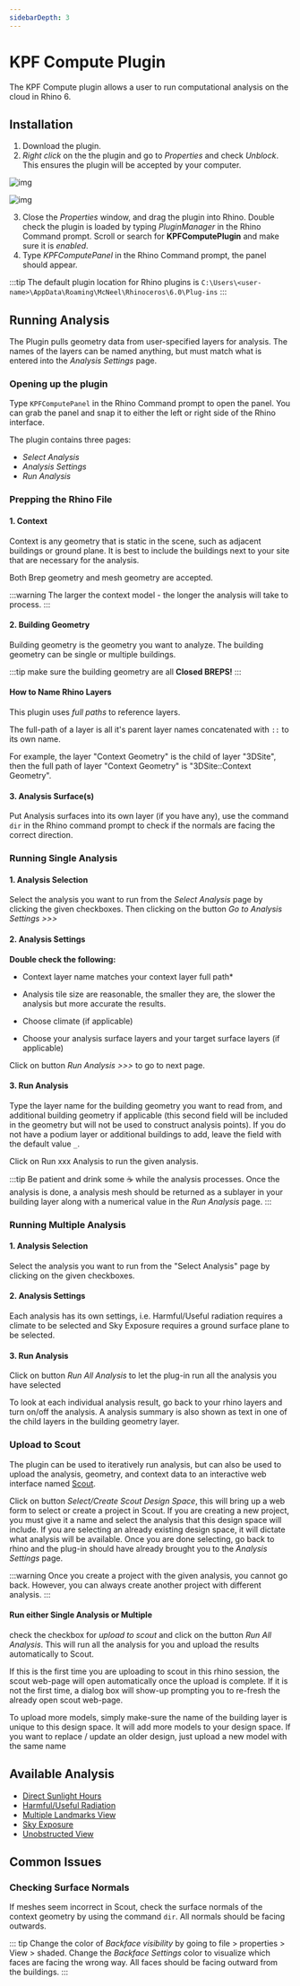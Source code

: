 ```yaml
---
sidebarDepth: 3
---
```


# KPF Compute Plugin

The KPF Compute plugin allows a user to run computational analysis on the cloud in Rhino 6.

## Installation

1. Download the plugin.
2. *Right click* on the the plugin and go to *Properties* and check *Unblock*. This ensures the plugin will be accepted by your computer.

![img](./images/tutorial/KPF_compute_properties.png)

![img](./images/tutorial/KPF_compute_unblock.jpg)

3. Close the *Properties* window, and drag the plugin into Rhino. Double check the plugin is loaded by typing *PluginManager* in the Rhino Command prompt. Scroll or search for **KPFComputePlugin** and make sure it is *enabled*.
4. Type *KPFComputePanel* in the Rhino Command prompt, the panel should appear.

:::tip
The default plugin location for Rhino plugins is `C:\Users\<user-name>\AppData\Roaming\McNeel\Rhinoceros\6.0\Plug-ins`
:::

## Running Analysis

The Plugin pulls geometry data from user-specified layers for analysis. The names of the layers can be named anything, but must match what is entered into the *Analysis Settings* page.

### Opening up the plugin 

Type `KPFComputePanel` in the Rhino Command prompt to open the panel. You can grab the panel and snap it to either the left or right side of the Rhino interface.

The plugin contains three pages:  

- *Select Analysis*
- *Analysis Settings*
- *Run Analysis*

### Prepping the Rhino File

#### 1. Context

Context is any geometry that is static in the scene, such as adjacent buildings or ground plane. It is best to include the buildings next to your site that are necessary for the analysis.

Both Brep geometry and mesh geometry are accepted.

:::warning
The larger the context model - the longer the analysis will take to process.
:::

#### 2. Building Geometry

Building geometry is the geometry you want to analyze. The building geometry can be single or multiple buildings.

:::tip
make sure the building geometry are all **Closed BREPS!**
:::

#### How to Name Rhino Layers

This plugin uses *full paths* to reference layers.  

The full-path of a layer is all it's parent layer names concatenated with `::` to its own name.

For example, the layer "Context Geometry" is the child of layer "3DSite", then the full path of layer "Context Geometry" is "3DSite::Context Geometry".

#### 3. Analysis Surface(s)

Put Analysis surfaces into its own layer (if you have any), use the command `dir` in the Rhino command prompt to check if the normals are facing the correct direction.

### Running Single Analysis

#### 1. Analysis Selection

Select the analysis you want to run from the *Select Analysis* page by clicking the given checkboxes. Then clicking on the button *Go to Analysis Settings >>>*

#### 2. Analysis Settings

**Double check the following:**

- Context layer name matches your context layer full path* 

- Analysis tile size are reasonable, the smaller they are, the slower the analysis but more accurate the results.

- Choose climate (if applicable)

- Choose your analysis surface layers and your target surface layers (if applicable)

Click on button *Run Analysis >>>* to go to next page.

#### 3. Run Analysis

Type the layer name for the building geometry you want to read from, and additional building geometry if applicable (this second field will be included in the geometry but will not be used to construct analysis points). If you do not have a podium layer or additional buildings to add, leave the field with the default value `_`.

Click on Run xxx Analysis to run the given analysis.

:::tip
Be patient and drink some ☕ while the analysis processes. Once the analysis is done, a analysis mesh should be returned as a sublayer in your building layer along with a numerical value in the *Run Analysis* page.
:::

### Running Multiple Analysis

#### 1. Analysis Selection

Select the analysis you want to run from the "Select Analysis" page by clicking on the given checkboxes. 

#### 2. Analysis Settings

Each analysis has its own settings, i.e. Harmful/Useful radiation requires a climate to be selected and Sky Exposure requires a ground surface plane to be selected.

#### 3. Run Analysis

Click on button *Run All Analysis* to let the plug-in run all the analysis you have selected 

To look at each individual analysis result, go back to your rhino layers and turn on/off the analysis. A analysis summary is also shown as text in one of the child layers in the building geometry layer.

### Upload to Scout

The plugin can be used to iteratively run analysis, but can also be used to upload the analysis, geometry, and context data to an interactive web interface named [Scout](https://scout.build/).

Click on button *Select/Create Scout Design Space*, this will bring up a web form to select or create a project in Scout. If you are creating a new project, you must give it a name and select the analysis that this design space will include. If you are selecting an already existing design space, it will dictate what analysis will be available. Once you are done selecting, go back to rhino and the plug-in should have already brought you to the *Analysis Settings* page.

:::warning
Once you create a project with the given analysis, you cannot go back. However, you can always create another project with different analysis.
:::

#### Run either Single Analysis or Multiple

check the checkbox for *upload to scout* and click on the button *Run All Analysis*. This will run all the analysis for you and upload the results automatically to Scout.  

If this is the first time you are uploading to scout in this rhino session, the scout web-page will open automatically once the upload is complete. If it is not the first time, a dialog box will show-up prompting you to re-fresh the already open scout web-page.  

To upload more models, simply make-sure the name of the building layer is unique to this design space. It will add more models to your design space. If you want to replace / update an older design, just upload a new model with the same name

## Available Analysis

- [Direct Sunlight Hours](https://rhino.kpfui.dev/api/definition/Daylight_DirectSun_RH.gh)
- [Harmful/Useful Radiation](http://kpfintranet/DAM/#!/?page=~2F~2Fkpfintranet~2FDAM~2F_content~2F_data~2FTools~2FSolar_Analysis~2FUseful_vs_Harmful_Radiation_Map~2Freadme.md&technical=true&developer=false&private=false)
- [Multiple Landmarks View](http://kpfintranet/DAM/#!/?page=~2F~2Fkpfintranet~2FDAM~2F_content~2F_data~2FTools~2FView_Analysis~2FMultiple_Landmarks_View~2Freadme.md&technical=true&developer=false&private=false)
- [Sky Exposure](http://kpfintranet/DAM/#!/?page=~2F~2Fkpfintranet~2FDAM~2F_content~2F_data~2FTools~2FDaylight~2FSky_Exposure~2Freadme.md&technical=true&developer=false&private=false)
- [Unobstructed View](http://kpfintranet/DAM/#!/?page=~2F~2Fkpfintranet~2FDAM~2F_content~2F_data~2FTools~2FView_Analysis~2FUnobstructed_View~2Freadme.md&technical=true&developer=false&private=false)

## Common Issues

### Checking Surface Normals

If meshes seem incorrect in Scout, check the surface normals of the context geometry by using the command `dir`. All normals should be facing outwards. 

::: tip
Change the color of *Backface visibility* by going to file > properties > View > shaded. Change the *Backface Settings* color to visualize which faces are facing the wrong way. All faces should be facing outward from the buildings. 
:::

